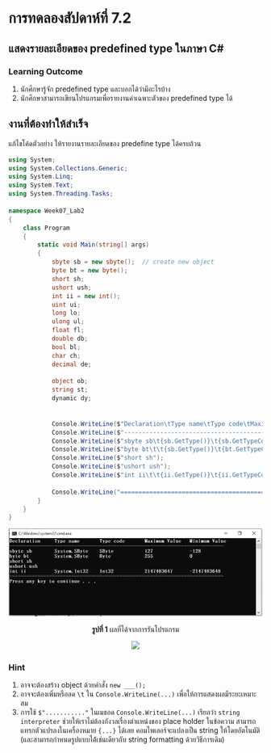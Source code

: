 # การทดลองสัปดาห์ที่ 7.2 #
## แสดงรายละเอียดของ predefined type ในภาษา C#  ##


### Learning Outcome ###
1. นักศึกษารู้จัก predefined type และบอกได้ว่ามีอะไรบ้าง
2. นักศึกษาสามารถเขียนโปรแกรมเพื่อรายงานค่าเฉพาะตัวของ predefined type ได้

## งานที่ต้องทำให้สำเร็จ ##

แก้ไขโค้ดตัวอย่าง ให้รายงานรายละเอียดของ predefine type ได้ครบถ้วน
```cs
using System;
using System.Collections.Generic;
using System.Linq;
using System.Text;
using System.Threading.Tasks;

namespace Week07_Lab2
{
    class Program
    {
        static void Main(string[] args)
        {
            sbyte sb = new sbyte();  // create new object
            byte bt = new byte();
            short sh;
            ushort ush;
            int ii = new int();
            uint ui;
            long lo;
            ulong ul;
            float fl;
            double db;
            bool bl;
            char ch;
            decimal de;

            object ob;
            string st;
            dynamic dy;


            Console.WriteLine($"Declaration\tType name\tType code\tMaximum Value\tMinimum Value");
            Console.WriteLine($"----------------------------------------------------------------------------");
            Console.WriteLine($"sbyte sb\t{sb.GetType()}\t{sb.GetTypeCode()}\t\t{sbyte.MaxValue}\t\t{sbyte.MinValue}");
            Console.WriteLine($"byte bt\t\t{sb.GetType()}\t{bt.GetTypeCode()}\t\t{byte.MaxValue}\t\t{byte.MinValue}");
            Console.WriteLine($"short sh");
            Console.WriteLine($"ushort ush");
            Console.WriteLine($"int ii\t\t{ii.GetType()}\t{ii.GetTypeCode()}\t\t{int.MaxValue}\t{int.MinValue} ");
 
            Console.WriteLine("============================================================================");
        }
    }
}

```

<p align = "center"> <img src ="./pictures/Lab2_Pic1.png"> </p>


<p align = "center"> <b>รูปที่ 1 </b> ผลที่ได้จากการรันโปรแกรม</p>
<p align = "center"> <img src ="https://user-images.githubusercontent.com/92083472/167168368-21283fa2-d24d-447e-aae3-4427276a4ff7.png"> </p>

### Hint ###
1. อาจจะต้องสร้าง object ด้วยคำสั่ง `new ___();`
2. อาจจะต้องเพิ่มหรือลด `\t` ใน `Console.WriteLine(...)` เพื่อให้การแสดงผลมีระยะเหมาะสม
3. การใช้  `$"..........."` ในเมธอด `Console.WriteLine(...)` เรียกว่า `string interpreter` ช่วยให้เราไม่ต้องกังวลเรื่องตำแหน่งของ place holder ในข้อความ สามารถแทรกตัวแปรลงในเครื่องหมาย `{...}` ได้เลย คอมไพเลอร์จะแปลงเป็น string ให้โดยอัตโนมัติ  (และสามารถกำหนดรูปแบบได้้เช่นเดียวกับ string formatting ด้วยวิธีการเดิม)

